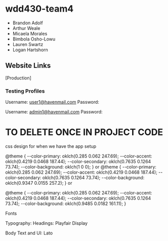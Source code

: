 # wdd430-team4

- Brandon Adolf
- Arthur Weale
- Micaela Morales
- Bimbola Osho-Lowu
- Lauren Swartz
- Logan Hartshorn

## Website Links

[Production]

### Testing Profiles

Username: user1@havenmail.com
Password:

Username: admin1@havenmail.com
Password:

# TO DELETE ONCE IN PROJECT CODE

css design for when we have the app setup

@theme {
--color-primary: oklch(0.285 0.062 247.69);
--color-accent: oklch(0.4219 0.0468 187.44);
--color-secondary: oklch(0.7635 0.1264 73.74);
--color-background: oklch(1 0 0);
}
or
@theme {
--color-primary: oklch(0.285 0.062 247.69);
--color-accent: oklch(0.4219 0.0468 187.44);
--color-secondary: oklch(0.7635 0.1264 73.74);
--color-background: oklch(0.9347 0.0155 257.2);
}
or

@theme {
--color-primary: oklch(0.285 0.062 247.69);
--color-accent: oklch(0.4219 0.0468 187.44);
--color-secondary: oklch(0.7635 0.1264 73.74);
--color-background: oklch(0.9485 0.0182 161.11);
}

Fonts

Typography: Headings: Playfair Display

Body Text and UI: Lato
